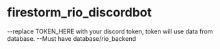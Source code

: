 # firestorm_rio_discordbot

--replace TOKEN_HERE with your discord token, token will use data from database.
--Must have database/rio_backend
